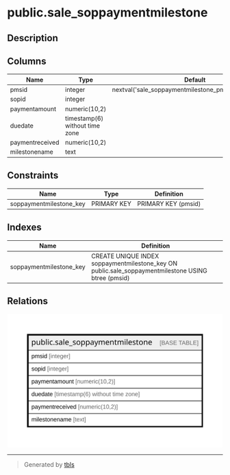 # public.sale_soppaymentmilestone

## Description

## Columns

| Name | Type | Default | Nullable | Children | Parents | Comment |
| ---- | ---- | ------- | -------- | -------- | ------- | ------- |
| pmsid | integer | nextval('sale_soppaymentmilestone_pmsid_seq'::regclass) | false |  |  |  |
| sopid | integer |  | true |  |  |  |
| paymentamount | numeric(10,2) |  | true |  |  |  |
| duedate | timestamp(6) without time zone |  | true |  |  |  |
| paymentreceived | numeric(10,2) |  | true |  |  |  |
| milestonename | text |  | true |  |  |  |

## Constraints

| Name | Type | Definition |
| ---- | ---- | ---------- |
| soppaymentmilestone_key | PRIMARY KEY | PRIMARY KEY (pmsid) |

## Indexes

| Name | Definition |
| ---- | ---------- |
| soppaymentmilestone_key | CREATE UNIQUE INDEX soppaymentmilestone_key ON public.sale_soppaymentmilestone USING btree (pmsid) |

## Relations

![er](public.sale_soppaymentmilestone.svg)

---

> Generated by [tbls](https://github.com/k1LoW/tbls)

